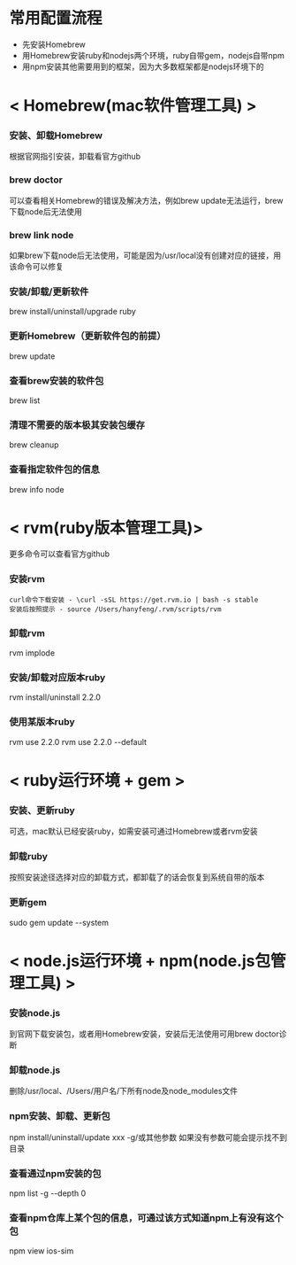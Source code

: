 
# 常用配置流程

- 先安装Homebrew
- 用Homebrew安装ruby和nodejs两个环境，ruby自带gem，nodejs自带npm
- 用npm安装其他需要用到的框架，因为大多数框架都是nodejs环境下的



# < Homebrew(mac软件管理工具) >

### 安装、卸载Homebrew
根据官网指引安装，卸载看官方github

### brew doctor
可以查看相关Homebrew的错误及解决方法，例如brew update无法运行，brew下载node后无法使用

### brew link node
如果brew下载node后无法使用，可能是因为/usr/local没有创建对应的链接，用该命令可以修复

### 安装/卸载/更新软件
brew install/uninstall/upgrade ruby

### 更新Homebrew（更新软件包的前提）
brew update

### 查看brew安装的软件包
brew list

### 清理不需要的版本极其安装包缓存
brew cleanup

### 查看指定软件包的信息
brew info node






# < rvm(ruby版本管理工具)>
更多命令可以查看官方github

### 安装rvm
```
curl命令下载安装 - \curl -sSL https://get.rvm.io | bash -s stable
安装后按照提示 - source /Users/hanyfeng/.rvm/scripts/rvm
```

### 卸载rvm
rvm implode

### 安装/卸载对应版本ruby
rvm install/uninstall 2.2.0

### 使用某版本ruby
rvm use 2.2.0
rvm use 2.2.0 --default








# < ruby运行环境 + gem >

### 安装、更新ruby
可选，mac默认已经安装ruby，如需安装可通过Homebrew或者rvm安装

### 卸载ruby
按照安装途径选择对应的卸载方式，都卸载了的话会恢复到系统自带的版本

### 更新gem
sudo gem update --system







# < node.js运行环境 + npm(node.js包管理工具) >

### 安装node.js
到官网下载安装包，或者用Homebrew安装，安装后无法使用可用brew doctor诊断

### 卸载node.js
删除/usr/local、/Users/用户名/下所有node及node_modules文件

### npm安装、卸载、更新包
npm install/uninstall/update xxx -g/或其他参数 如果没有参数可能会提示找不到目录

### 查看通过npm安装的包
npm list -g --depth 0

### 查看npm仓库上某个包的信息，可通过该方式知道npm上有没有这个包
npm view ios-sim
